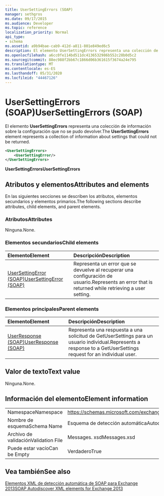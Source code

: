 ```yaml
---
title: UserSettingErrors (SOAP)
manager: sethgros
ms.date: 09/17/2015
ms.audience: Developer
ms.topic: reference
localization_priority: Normal
api_type:
- schema
ms.assetid: a9b94bae-cab9-412d-a811-801e849ed6c5
description: El elemento UserSettingErrors representa una colección de información sobre la configuración que no se pudo devolver.
ms.openlocfilehash: a6cc0fe114bd511dc4136532986b552c28b0d5c2
ms.sourcegitcommit: 88ec988f2bb67c1866d06b361615f3674a24e795
ms.translationtype: MT
ms.contentlocale: es-ES
ms.lasthandoff: 05/31/2020
ms.locfileid: "44467126"
---
```

# <a name="usersettingerrors-soap"></a><span data-ttu-id="0629e-103">UserSettingErrors (SOAP)</span><span class="sxs-lookup"><span data-stu-id="0629e-103">UserSettingErrors (SOAP)</span></span>

<span data-ttu-id="0629e-104">El elemento **UserSettingErrors** representa una colección de información sobre la configuración que no se pudo devolver.</span><span class="sxs-lookup"><span data-stu-id="0629e-104">The **UserSettingErrors** element represents a collection of information about settings that could not be returned.</span></span> 
  
```XML
<UserSettingErrors>
    <UserSettingError/>
</UserSettingErrors>
```

 <span data-ttu-id="0629e-105">**UserSettingErrors**</span><span class="sxs-lookup"><span data-stu-id="0629e-105">**UserSettingErrors**</span></span>
## <a name="attributes-and-elements"></a><span data-ttu-id="0629e-106">Atributos y elementos</span><span class="sxs-lookup"><span data-stu-id="0629e-106">Attributes and elements</span></span>

<span data-ttu-id="0629e-107">En las siguientes secciones se describen los atributos, elementos secundarios y elementos primarios.</span><span class="sxs-lookup"><span data-stu-id="0629e-107">The following sections describe attributes, child elements, and parent elements.</span></span>
  
### <a name="attributes"></a><span data-ttu-id="0629e-108">Atributos</span><span class="sxs-lookup"><span data-stu-id="0629e-108">Attributes</span></span>

<span data-ttu-id="0629e-109">Ninguna.</span><span class="sxs-lookup"><span data-stu-id="0629e-109">None.</span></span>
  
### <a name="child-elements"></a><span data-ttu-id="0629e-110">Elementos secundarios</span><span class="sxs-lookup"><span data-stu-id="0629e-110">Child elements</span></span>

|<span data-ttu-id="0629e-111">**Elemento**</span><span class="sxs-lookup"><span data-stu-id="0629e-111">**Element**</span></span>|<span data-ttu-id="0629e-112">**Descripción**</span><span class="sxs-lookup"><span data-stu-id="0629e-112">**Description**</span></span>|
|:-----|:-----|
|[<span data-ttu-id="0629e-113">UserSettingError (SOAP)</span><span class="sxs-lookup"><span data-stu-id="0629e-113">UserSettingError (SOAP)</span></span>](usersettingerror-soap.md) <br/> |<span data-ttu-id="0629e-114">Representa un error que se devuelve al recuperar una configuración de usuario.</span><span class="sxs-lookup"><span data-stu-id="0629e-114">Represents an error that is returned while retrieving a user setting.</span></span>  <br/> |
   
### <a name="parent-elements"></a><span data-ttu-id="0629e-115">Elementos principales</span><span class="sxs-lookup"><span data-stu-id="0629e-115">Parent elements</span></span>

|<span data-ttu-id="0629e-116">**Elemento**</span><span class="sxs-lookup"><span data-stu-id="0629e-116">**Element**</span></span>|<span data-ttu-id="0629e-117">**Descripción**</span><span class="sxs-lookup"><span data-stu-id="0629e-117">**Description**</span></span>|
|:-----|:-----|
|[<span data-ttu-id="0629e-118">UserResponse (SOAP)</span><span class="sxs-lookup"><span data-stu-id="0629e-118">UserResponse (SOAP)</span></span>](userresponse-soap.md) <br/> |<span data-ttu-id="0629e-119">Representa una respuesta a una solicitud de GetUserSettings para un usuario individual.</span><span class="sxs-lookup"><span data-stu-id="0629e-119">Represents a response to a GetUserSettings request for an individual user.</span></span>  <br/> |
   
## <a name="text-value"></a><span data-ttu-id="0629e-120">Valor de texto</span><span class="sxs-lookup"><span data-stu-id="0629e-120">Text value</span></span>

<span data-ttu-id="0629e-121">Ninguna.</span><span class="sxs-lookup"><span data-stu-id="0629e-121">None.</span></span>
  
## <a name="element-information"></a><span data-ttu-id="0629e-122">Información del elemento</span><span class="sxs-lookup"><span data-stu-id="0629e-122">Element information</span></span>

|||
|:-----|:-----|
|<span data-ttu-id="0629e-123">Namespace</span><span class="sxs-lookup"><span data-stu-id="0629e-123">Namespace</span></span>  <br/> |https://schemas.microsoft.com/exchange/2010/Autodiscover  <br/> |
|<span data-ttu-id="0629e-124">Nombre de esquema</span><span class="sxs-lookup"><span data-stu-id="0629e-124">Schema Name</span></span>  <br/> |<span data-ttu-id="0629e-125">Esquema de detección automática</span><span class="sxs-lookup"><span data-stu-id="0629e-125">Autodiscover schema</span></span>  <br/> |
|<span data-ttu-id="0629e-126">Archivo de validación</span><span class="sxs-lookup"><span data-stu-id="0629e-126">Validation File</span></span>  <br/> |<span data-ttu-id="0629e-127">Messages. xsd</span><span class="sxs-lookup"><span data-stu-id="0629e-127">Messages.xsd</span></span>  <br/> |
|<span data-ttu-id="0629e-128">Puede estar vacío</span><span class="sxs-lookup"><span data-stu-id="0629e-128">Can be Empty</span></span>  <br/> |<span data-ttu-id="0629e-129">Verdadero</span><span class="sxs-lookup"><span data-stu-id="0629e-129">True</span></span>  <br/> |
   
## <a name="see-also"></a><span data-ttu-id="0629e-130">Vea también</span><span class="sxs-lookup"><span data-stu-id="0629e-130">See also</span></span>



[<span data-ttu-id="0629e-131">Elementos XML de detección automática de SOAP para Exchange 2013</span><span class="sxs-lookup"><span data-stu-id="0629e-131">SOAP Autodiscover XML elements for Exchange 2013</span></span>](soap-autodiscover-xml-elements-for-exchange-2013.md)


